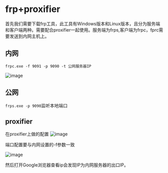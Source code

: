 # frp+proxifier
首先我们需要下载frp工具，此工具有Windows版本和Linux版本，且分为服务端和客户端两种。需要配合proxifier一起使用。服务端为frps,客户端为frpc，fprc需要发送到内网主机上。

## 内网
`frpc.exe -f 9091 -p 9090 -t 公网服务器IP`

![image](https://user-images.githubusercontent.com/71583369/146941596-6388ac03-6305-4e91-bca0-0829b892e2b6.png)

## 公网
`frps.exe -p 9090`监听本地端口


## proxifier
在proxifier上做的配置
![image](https://user-images.githubusercontent.com/71583369/146942666-cab1475c-2daf-40e6-a7a5-bb6b80ca83f6.png)


端口配置要与内网设置的-f参数一致


![image](https://user-images.githubusercontent.com/71583369/146942714-5a386c2e-38ea-4c66-affc-dcc521ace521.png)

然后打开Google浏览器查看ip会发现IP为内网服务器的出口IP。
